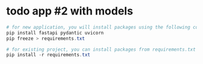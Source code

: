 # todo app #2 with models

```powershell
# for new application, you will install packages using the following command
pip install fastapi pydantic uvicorn
pip freeze > requirements.txt

# for existing project, you can install packages from requirements.txt
pip install -r requirements.txt
```
